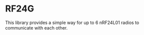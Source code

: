 # RF24G
This library provides a simple way for up to 6 nRF24L01 radios to communicate with each other.
